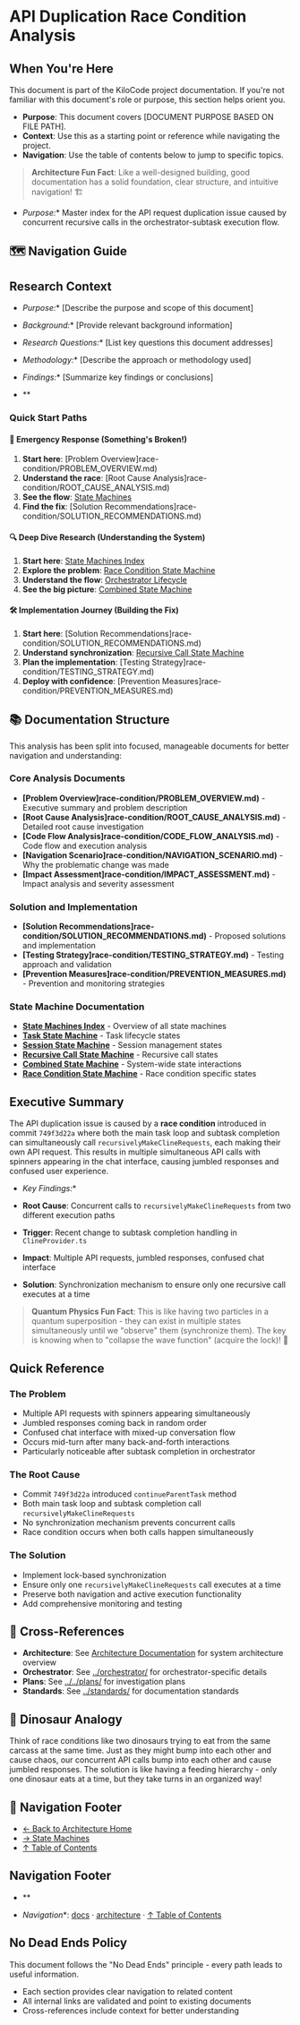 # API Duplication Race Condition Analysis

## When You're Here

This document is part of the KiloCode project documentation. If you're not familiar with this document's role or purpose, this section helps orient you.

- **Purpose**: This document covers \[DOCUMENT PURPOSE BASED ON FILE PATH].
- **Context**: Use this as a starting point or reference while navigating the project.
- **Navigation**: Use the table of contents below to jump to specific topics.

> **Architecture Fun Fact**: Like a well-designed building, good documentation has a solid foundation, clear structure, and intuitive navigation! 🏗️

- *Purpose:*\* Master index for the API request duplication issue caused by concurrent recursive calls
  in the orchestrator-subtask execution flow.

## 🗺️ Navigation Guide

## Research Context

- *Purpose:*\* \[Describe the purpose and scope of this document]

- *Background:*\* \[Provide relevant background information]

- *Research Questions:*\* \[List key questions this document addresses]

- *Methodology:*\* \[Describe the approach or methodology used]

- *Findings:*\* \[Summarize key findings or conclusions]
- \*\*

### Quick Start Paths

#### 🚨 **Emergency Response** (Something's Broken!)
1. **Start here**: \[Problem Overview]race-condition/PROBLEM\_OVERVIEW.md)
2. **Understand the race**: \[Root Cause Analysis]race-condition/ROOT\_CAUSE\_ANALYSIS.md)
3. **See the flow**: [State Machines](./state-machines/)
4. **Find the fix**: \[Solution Recommendations]race-condition/SOLUTION\_RECOMMENDATIONS.md)

#### 🔍 **Deep Dive Research** (Understanding the System)
1. **Start here**: [State Machines Index](README.md)
2. **Explore the problem**:
   [Race Condition State Machine](./state-machines/RACE_CONDITION_STATE_MACHINE.md)
3. **Understand the flow**: [Orchestrator Lifecycle](../../orchestrator/ORCHESTRATOR_LIFECYCLE.md)
4. **See the big picture**: [Combined State Machine](./state-machines/COMBINED_STATE_MACHINE.md)

#### 🛠️ **Implementation Journey** (Building the Fix)
1. **Start here**: \[Solution Recommendations]race-condition/SOLUTION\_RECOMMENDATIONS.md)
2. **Understand synchronization**:
   [Recursive Call State Machine](./state-machines/RECURSIVE_CALL_STATE_MACHINE.md)
3. **Plan the implementation**: \[Testing Strategy]race-condition/TESTING\_STRATEGY.md)
4. **Deploy with confidence**: \[Prevention Measures]race-condition/PREVENTION\_MEASURES.md)

## 📚 Documentation Structure

This analysis has been split into focused, manageable documents for better navigation and
understanding:

### Core Analysis Documents

- **\[Problem Overview]race-condition/PROBLEM\_OVERVIEW.md)** - Executive summary and problem
  description
- **\[Root Cause Analysis]race-condition/ROOT\_CAUSE\_ANALYSIS.md)** - Detailed root cause
  investigation
- **\[Code Flow Analysis]race-condition/CODE\_FLOW\_ANALYSIS.md)** - Code flow and execution
  analysis
- **\[Navigation Scenario]race-condition/NAVIGATION\_SCENARIO.md)** - Why the problematic change
  was made
- **\[Impact Assessment]race-condition/IMPACT\_ASSESSMENT.md)** - Impact analysis and severity
  assessment

### Solution and Implementation

- **\[Solution Recommendations]race-condition/SOLUTION\_RECOMMENDATIONS.md)** - Proposed solutions
  and implementation
- **\[Testing Strategy]race-condition/TESTING\_STRATEGY.md)** - Testing approach and validation
- **\[Prevention Measures]race-condition/PREVENTION\_MEASURES.md)** - Prevention and monitoring
  strategies

### State Machine Documentation

- **[State Machines Index](README.md)** - Overview of all state machines
- **[Task State Machine](./state-machines/TASK_STATE_MACHINE.md)** - Task lifecycle states
- **[Session State Machine](./state-machines/SESSION_STATE_MACHINE.md)** - Session management states
- **[Recursive Call State Machine](./state-machines/RECURSIVE_CALL_STATE_MACHINE.md)** - Recursive
  call states
- **[Combined State Machine](./state-machines/COMBINED_STATE_MACHINE.md)** - System-wide state
  interactions
- **[Race Condition State Machine](./state-machines/RACE_CONDITION_STATE_MACHINE.md)** - Race
  condition specific states

## Executive Summary

The API duplication issue is caused by a **race condition** introduced in commit `749f3d22a` where
both the main task loop and subtask completion can simultaneously call
`recursivelyMakeClineRequests`, each making their own API request. This results in multiple
simultaneous API calls with spinners appearing in the chat interface, causing jumbled responses and
confused user experience.

- *Key Findings:*\*

- **Root Cause**: Concurrent calls to `recursivelyMakeClineRequests` from two different execution
  paths

- **Trigger**: Recent change to subtask completion handling in `ClineProvider.ts`

- **Impact**: Multiple API requests, jumbled responses, confused chat interface

- **Solution**: Synchronization mechanism to ensure only one recursive call executes at a time

> **Quantum Physics Fun Fact**: This is like having two particles in a quantum superposition - they
> can exist in multiple states simultaneously until we "observe" them (synchronize them). The key is
> knowing when to "collapse the wave function" (acquire the lock)! 🔬

## Quick Reference

### The Problem
- Multiple API requests with spinners appearing simultaneously
- Jumbled responses coming back in random order
- Confused chat interface with mixed-up conversation flow
- Occurs mid-turn after many back-and-forth interactions
- Particularly noticeable after subtask completion in orchestrator

### The Root Cause
- Commit `749f3d22a` introduced `continueParentTask` method
- Both main task loop and subtask completion call `recursivelyMakeClineRequests`
- No synchronization mechanism prevents concurrent calls
- Race condition occurs when both calls happen simultaneously

### The Solution
- Implement lock-based synchronization
- Ensure only one `recursivelyMakeClineRequests` call executes at a time
- Preserve both navigation and active execution functionality
- Add comprehensive monitoring and testing

## 🔗 Cross-References

- **Architecture**: See [Architecture Documentation](../../README.md) for system architecture overview
- **Orchestrator**: See [../orchestrator/](../orchestrator/) for orchestrator-specific details
- **Plans**: See [../../plans/](../../plans/) for investigation plans
- **Standards**: See [../standards/](../standards/) for documentation standards

## 🦕 Dinosaur Analogy

Think of race conditions like two dinosaurs trying to eat from the same carcass at the same time.
Just as they might bump into each other and cause chaos, our concurrent API calls bump into each
other and cause jumbled responses. The solution is like having a feeding hierarchy - only one
dinosaur eats at a time, but they take turns in an organized way!

## 🧭 Navigation Footer
- [← Back to Architecture Home](../../README.md)
- [→ State Machines](README.md)
- [↑ Table of Contents](../../README.md)

## Navigation Footer
- \*\*

- *Navigation*\*: [docs](../) · [architecture](../architecture/) ·
  [↑ Table of Contents](#api-duplication-race-condition-analysis)

## No Dead Ends Policy

This document follows the "No Dead Ends" principle - every path leads to useful information.
- Each section provides clear navigation to related content
- All internal links are validated and point to existing documents
- Cross-references include context for better understanding
